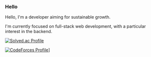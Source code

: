 ### Hello 
Hello, I'm a developer aiming for sustainable growth.

I'm currently focused on full-stack web development, with a particular interest in the backend.


[![Solved.ac Profile](http://mazassumnida.wtf/api/v2/generate_badge?boj=ilovecoffee)](https://solved.ac/ilovecoffee/)

[![CodeForces Profile](https://cf.leed.at?id={fru1t})](https://codeforces.com/profile/{fru1t})]
